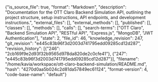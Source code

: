 {"is_source_file": true, "format": "Markdown", "description": "Documentation for the OTT Claro Backend Simulation API, outlining the project structure, setup instructions, API endpoints, and development instructions.", "external_files": [], "external_methods": [], "published": [], "classes": [], "methods": [], "calls": [], "search-terms": ["OTT Claro", "Backend Simulation API", "RESTful API", "Express.js", "MongoDB", "JWT Authentication"], "state": 2, "file_id": 46, "knowledge_revision": 247, "git_revision": "e445c83b96f3d2003d741795edd09285cd12d287", "revision_history": [{"246": "2cb169f9e2d93f32b9565d978da820de2c0cfe41"}, {"247": "e445c83b96f3d2003d741795edd09285cd12d287"}], "filename": "/home/kavia/workspace/ott-claro-backend-simulation/README.md", "hash": "4270d0aa5b024c2d81da57849ec61124", "format-version": 4, "code-base-name": "default"}